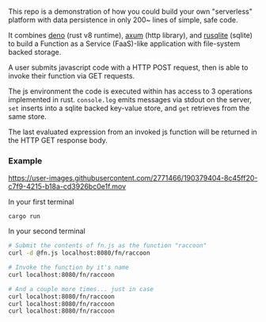 This repo is a demonstration of how you could build your own "serverless" platform with data persistence in only 200~ lines of simple, safe code.

It combines [deno](https://deno.land/) (rust v8 runtime), [axum](https://github.com/tokio-rs/axum/) (http library), and [rusqlite](https://github.com/rusqlite/rusqlite) (sqlite) to build a Function as a Service (FaaS)-like application with file-system backed storage.

A user submits javascript code with a HTTP POST request, then is able to invoke their function via GET requests.

The js environment the code is executed within has access to 3 operations implemented in rust. `console.log` emits messages via stdout on the server, `set` inserts into a sqlite backed key-value store, and `get` retrieves from the same store.

The last evaluated expression from an invoked js function will be returned in the HTTP GET response body.

### Example

https://user-images.githubusercontent.com/2771466/190379404-8c45ff20-c7f9-4215-b18a-cd3926bc0e1f.mov

In your first terminal

```
cargo run
```

In your second terminal
```bash
# Submit the contents of fn.js as the function "raccoon"
curl -d @fn.js localhost:8080/fn/raccoon

# Invoke the function by it's name
curl localhost:8080/fn/raccoon

# And a couple more times... just in case
curl localhost:8080/fn/raccoon
curl localhost:8080/fn/raccoon
curl localhost:8080/fn/raccoon
```

